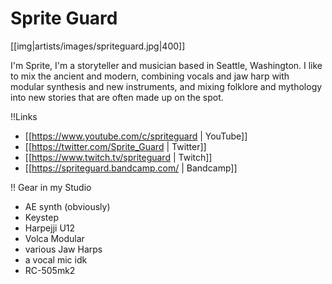 # Sprite Guard

[[img|artists/images/spriteguard.jpg|400]]

I'm Sprite, I'm a storyteller and musician based in Seattle, Washington. I like to mix the ancient and modern, combining vocals and jaw harp with modular synthesis and new instruments, and mixing folklore and mythology into new stories that are often made up on the spot.

!!Links

* [[https://www.youtube.com/c/spriteguard | YouTube]]
* [[https://twitter.com/Sprite_Guard | Twitter]]
* [[https://www.twitch.tv/spriteguard | Twitch]]
* [[https://spriteguard.bandcamp.com/ | Bandcamp]]

!! Gear in my Studio

* AE synth (obviously)
* Keystep
* Harpejji U12
* Volca Modular
* various Jaw Harps
* a vocal mic idk
* RC-505mk2
